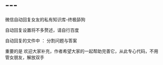 # ---
微信自动回复女友的私有知识库-终极舔狗

自动回复设置将不多赘述，请自行百度

自动回复的文件中 ： 分割问题与答案


重要的是 欢迎大家补充，作者希望大家的一起帮助完善它，从此专心代码，不用管女朋友，解放双手
